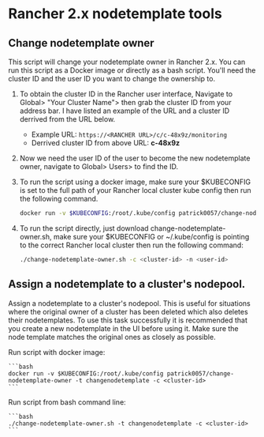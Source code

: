 # Rancher 2.x nodetemplate tools
## Change nodetemplate owner
This script will change your nodetemplate owner in Rancher 2.x.  You can run this script as a Docker image or directly as a bash script.  You'll need the cluster ID and the user ID you want to change the ownership to.
1. To obtain the cluster ID in the Rancher user interface, Navigate to Global> "Your Cluster Name"> then grab the cluster ID from your address bar.  I have listed an example of the URL and a cluster ID derrived from the URL below.
   * Example URL: `https://<RANCHER URL>/c/c-48x9z/monitoring`
   * Derrived cluster ID from above URL: **c-48x9z**
2. Now we need the user ID of the user to become the new nodetemplate owner, navigate to Global> Users> to find the ID.
3. To run the script using a docker image, make sure your $KUBECONFIG is set to the full path of your Rancher local cluster kube config then run the following command.

    ```bash
    docker run -v $KUBECONFIG:/root/.kube/config patrick0057/change-nodetemplate-owner -c <cluster-id> -n <user-id>
    ```
4. To run the script directly, just download change-nodetemplate-owner.sh, make sure your $KUBECONFIG or ~/.kube/config is pointing to the correct Rancher local cluster then run the following command:

    ```bash
    ./change-nodetemplate-owner.sh -c <cluster-id> -n <user-id>
    ```
## Assign a nodetemplate to a cluster's nodepool.
Assign a nodetemplate to a cluster's nodepool.  This is useful for situations where the original owner of a cluster has been deleted which also deletes their nodetemplates.  To use this task successfully it is recommended that you create a new nodetemplate in the UI before 
using it.  Make sure the node template matches the original ones as closely as possible.

Run script with docker image:

    ```bash
    docker run -v $KUBECONFIG:/root/.kube/config patrick0057/change-nodetemplate-owner -t changenodetemplate -c <cluster-id>
    ```

Run script from bash command line:

    ```bash
    ./change-nodetemplate-owner.sh -t changenodetemplate -c <cluster-id>
    ```
